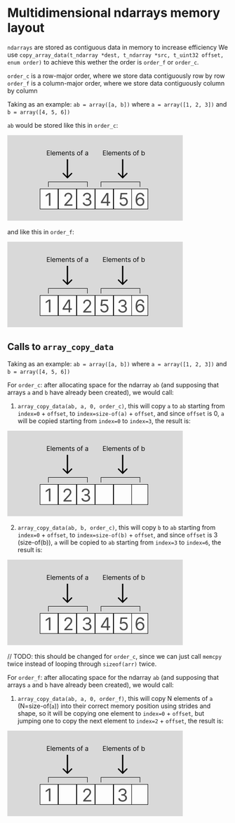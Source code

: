 # Multidimensional ndarrays memory layout

`ndarrays` are stored as contiguous data in memory to increase efficiency
We use `copy_array_data(t_ndarray *dest, t_ndarray *src, t_uint32 offset, enum order)` to achieve this wether the order is `order_f` or `order_c`.

`order_c` is a row-major order, where we store data contiguously row by row
`order_f` is a column-major order, where we store data contiguously column by column

Taking as an example: `ab = array([a, b])` where `a = array([1, 2, 3])` and `b = array([4, 5, 6])`  

`ab` would be stored like this in `order_c`:


![C order memory layout](media/c_order_memory_layout.png)  

and like this in `order_f`:  

![F order memory layout](media/f_order_memory_layout.png)  

## Calls to `array_copy_data`

Taking as an example: `ab = array([a, b])` where `a = array([1, 2, 3])` and `b = array([4, 5, 6])`  

For `order_c`:
after allocating space for the ndarray `ab` (and supposing that arrays `a` and `b` have already been created), we would call:
  1. ```array_copy_data(ab, a, 0, order_c)```, this will copy `a` to `ab` starting from `index=0` + `offset`, to `index=size-of(a)` + `offset`, and since `offset` is 0, `a` will be copied starting from `index=0` to `index=3`, the result is:  

![C order memory layout](media/first_order_c_array_copy.png)

  2. ```array_copy_data(ab, b, order_c)```, this will copy `b` to `ab` starting from `index=0` + `offset`, to `index=size-of(b)` + `offset`, and since `offset` is 3 (size-of(b)), `a` will be copied to `ab` starting from `index=3` to `index=6`, the result is:  

![C order memory layout](media/c_order_memory_layout.png)

// TODO: this should be changed for `order_c`, since we can just call `memcpy` twice instead of looping through `sizeof(arr)` twice.

For `order_f`:
after allocating space for the ndarray `ab` (and supposing that arrays `a` and `b` have already been created), we would call:  
 1. ```array_copy_data(ab, a, 0, order_f)```, this will copy N elements of `a` (N=size-of(`a`)) into their correct memory position using strides and shape, so it will be copying one element to `index=0` + `offset`, but jumping one to copy the next element to `index=2` + `offset`, the result is:  
 
 ![F order memory layout](media/first_order_f_array_copy.png)

